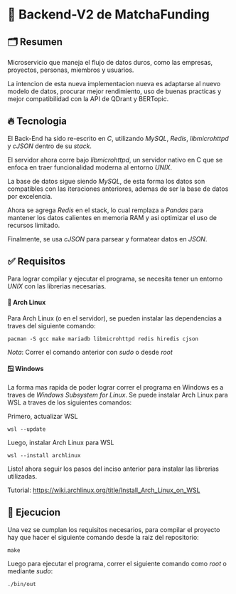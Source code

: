 # 🍵 Backend-V2 de MatchaFunding

## 🗂️ Resumen

Microservicio que maneja el flujo de datos duros, como las empresas, proyectos, personas,
miembros y usuarios.

La intencion de esta nueva implementacion nueva es adaptarse al nuevo modelo de datos,
procurar mejor rendimiento, uso de buenas practicas y mejor compatibilidad con la API
de QDrant y BERTopic.

## 🔥 Tecnologia

El Back-End ha sido re-escrito en _C_, utilizando _MySQL_, _Redis_, _libmicrohttpd_ y _cJSON_ dentro de su _stack_.

El servidor ahora corre bajo _libmicrohttpd_, un servidor nativo en C que se enfoca en traer funcionalidad moderna al entorno _UNIX_.

La base de datos sigue siendo _MySQL_, de esta forma los datos son compatibles con las iteraciones anteriores, ademas de ser la base de datos por excelencia.

Ahora se agrega _Redis_ en el stack, lo cual remplaza a _Pandas_ para mantener los datos calientes en memoria RAM y asi optimizar el uso de recursos limitado.

Finalmente, se usa _cJSON_ para parsear y formatear datos en _JSON_.

## ✅ Requisitos

Para lograr compilar y ejecutar el programa, se necesita tener un entorno _UNIX_ con las librerias necesarias.

#### 🐧 Arch Linux

Para Arch Linux (o en el servidor), se pueden instalar las dependencias a traves del siguiente comando:

```
pacman -S gcc make mariadb libmicrohttpd redis hiredis cjson
```

*Nota*: Correr el comando anterior con _sudo_ o desde _root_

#### 🪟 Windows

La forma mas rapida de poder lograr correr el programa en Windows es a traves de _Windows Subsystem for Linux_. Se puede instalar Arch Linux para WSL a traves de los siguientes comandos:

Primero, actualizar WSL
```
wsl --update
```

Luego, instalar Arch Linux para WSL
```
wsl --install archlinux
```

Listo! ahora seguir los pasos del inciso anterior para instalar las librerias utilizadas.

Tutorial: https://wiki.archlinux.org/title/Install_Arch_Linux_on_WSL

## 🐍 Ejecucion

Una vez se cumplan los requisitos necesarios, para compilar el proyecto hay que hacer el siguiente comando desde la raiz del repositorio:

```
make
```

Luego para ejecutar el programa, correr el siguiente comando como _root_ o mediante _sudo_:

```
./bin/out
```
